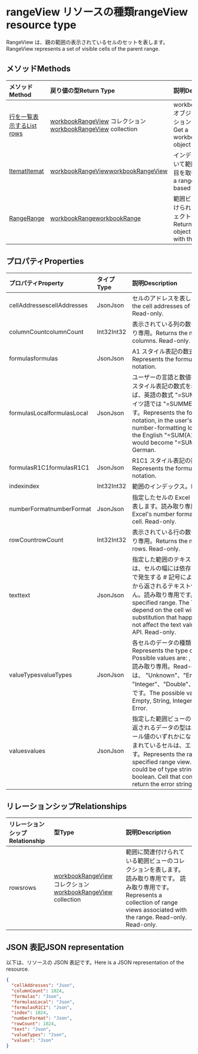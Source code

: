# <a name="rangeview-resource-type"></a><span data-ttu-id="bc7ff-101">rangeView リソースの種類</span><span class="sxs-lookup"><span data-stu-id="bc7ff-101">rangeView resource type</span></span>
<span data-ttu-id="bc7ff-102">RangeView は、親の範囲の表示されているセルのセットを表します。</span><span class="sxs-lookup"><span data-stu-id="bc7ff-102">RangeView represents a set of visible cells of the parent range.</span></span>

## <a name="methods"></a><span data-ttu-id="bc7ff-103">メソッド</span><span class="sxs-lookup"><span data-stu-id="bc7ff-103">Methods</span></span>

| <span data-ttu-id="bc7ff-104">メソッド</span><span class="sxs-lookup"><span data-stu-id="bc7ff-104">Method</span></span>           | <span data-ttu-id="bc7ff-105">戻り値の型</span><span class="sxs-lookup"><span data-stu-id="bc7ff-105">Return Type</span></span>    |<span data-ttu-id="bc7ff-106">説明</span><span class="sxs-lookup"><span data-stu-id="bc7ff-106">Description</span></span>|
|:---------------|:--------|:----------|
|[<span data-ttu-id="bc7ff-107">行を一覧表示する</span><span class="sxs-lookup"><span data-stu-id="bc7ff-107">List rows</span></span>](../api/workbookrangeview_list_rows.md) |<span data-ttu-id="bc7ff-108">[workbookRangeView](workbookrangeview.md) コレクション</span><span class="sxs-lookup"><span data-stu-id="bc7ff-108">[workbookRangeView](workbookrangeview.md) collection</span></span>| <span data-ttu-id="bc7ff-109">workbookRangeView オブジェクト コレクションを取得します。</span><span class="sxs-lookup"><span data-stu-id="bc7ff-109">Get a workbookRangeView object collection.</span></span>|
|[<span data-ttu-id="bc7ff-110">Itemat</span><span class="sxs-lookup"><span data-stu-id="bc7ff-110">Itemat</span></span>](../api/workbookrangeview_itemat.md)|[<span data-ttu-id="bc7ff-111">workbookRangeView</span><span class="sxs-lookup"><span data-stu-id="bc7ff-111">workbookRangeView</span></span>](workbookrangeview.md)|<span data-ttu-id="bc7ff-112">インデックスに基づいて範囲ビューの項目を取得します。</span><span class="sxs-lookup"><span data-stu-id="bc7ff-112">Get a range view item based in index.</span></span>|
|[<span data-ttu-id="bc7ff-113">Range</span><span class="sxs-lookup"><span data-stu-id="bc7ff-113">Range</span></span>](../api/workbookrangeview_range.md)|[<span data-ttu-id="bc7ff-114">workbookRange</span><span class="sxs-lookup"><span data-stu-id="bc7ff-114">workbookRange</span></span>](range.md)|<span data-ttu-id="bc7ff-115">範囲ビューに関連付けられた範囲オブジェクトを返します。</span><span class="sxs-lookup"><span data-stu-id="bc7ff-115">Return the range object associated with the range view</span></span>|

## <a name="properties"></a><span data-ttu-id="bc7ff-116">プロパティ</span><span class="sxs-lookup"><span data-stu-id="bc7ff-116">Properties</span></span>
| <span data-ttu-id="bc7ff-117">プロパティ</span><span class="sxs-lookup"><span data-stu-id="bc7ff-117">Property</span></span>     | <span data-ttu-id="bc7ff-118">タイプ</span><span class="sxs-lookup"><span data-stu-id="bc7ff-118">Type</span></span>   |<span data-ttu-id="bc7ff-119">説明</span><span class="sxs-lookup"><span data-stu-id="bc7ff-119">Description</span></span>|
|:---------------|:--------|:----------|
|<span data-ttu-id="bc7ff-120">cellAddresses</span><span class="sxs-lookup"><span data-stu-id="bc7ff-120">cellAddresses</span></span>|<span data-ttu-id="bc7ff-121">Json</span><span class="sxs-lookup"><span data-stu-id="bc7ff-121">Json</span></span>|<span data-ttu-id="bc7ff-122">セルのアドレスを表します。</span><span class="sxs-lookup"><span data-stu-id="bc7ff-122">Represents the cell addresses of the RangeView. Read-only.</span></span>
|<span data-ttu-id="bc7ff-123">columnCount</span><span class="sxs-lookup"><span data-stu-id="bc7ff-123">columnCount</span></span>|<span data-ttu-id="bc7ff-124">Int32</span><span class="sxs-lookup"><span data-stu-id="bc7ff-124">Int32</span></span>|<span data-ttu-id="bc7ff-p101">表示されている列の数を返します。読み取り専用。</span><span class="sxs-lookup"><span data-stu-id="bc7ff-p101">Returns the number of visible columns. Read-only.</span></span>|
|<span data-ttu-id="bc7ff-127">formulas</span><span class="sxs-lookup"><span data-stu-id="bc7ff-127">formulas</span></span>|<span data-ttu-id="bc7ff-128">Json</span><span class="sxs-lookup"><span data-stu-id="bc7ff-128">Json</span></span>|<span data-ttu-id="bc7ff-129">A1 スタイル表記の数式を表します。</span><span class="sxs-lookup"><span data-stu-id="bc7ff-129">Represents the formula in A1-style notation.</span></span> |
|<span data-ttu-id="bc7ff-130">formulasLocal</span><span class="sxs-lookup"><span data-stu-id="bc7ff-130">formulasLocal</span></span>|<span data-ttu-id="bc7ff-131">Json</span><span class="sxs-lookup"><span data-stu-id="bc7ff-131">Json</span></span>|<span data-ttu-id="bc7ff-p102">ユーザーの言語と数値書式ロケールで、A1 スタイル表記の数式を表します。たとえば、英語の数式 "=SUM(A1, 1.5)" は、ドイツ語では "=SUMME(A1; 1,5)" になります。</span><span class="sxs-lookup"><span data-stu-id="bc7ff-p102">Represents the formula in A1-style notation, in the user's language and number-formatting locale. For example, the English "=SUM(A1, 1.5)" formula would become "=SUMME(A1; 1,5)" in German.</span></span>    |
|<span data-ttu-id="bc7ff-134">formulasR1C1</span><span class="sxs-lookup"><span data-stu-id="bc7ff-134">formulasR1C1</span></span>|<span data-ttu-id="bc7ff-135">Json</span><span class="sxs-lookup"><span data-stu-id="bc7ff-135">Json</span></span>|<span data-ttu-id="bc7ff-136">R1C1 スタイル表記の数式を表します。</span><span class="sxs-lookup"><span data-stu-id="bc7ff-136">Represents the formula in R1C1-style notation.</span></span>   |
|<span data-ttu-id="bc7ff-137">index</span><span class="sxs-lookup"><span data-stu-id="bc7ff-137">index</span></span>|<span data-ttu-id="bc7ff-138">Int32</span><span class="sxs-lookup"><span data-stu-id="bc7ff-138">Int32</span></span>|<span data-ttu-id="bc7ff-139">範囲のインデックス。</span><span class="sxs-lookup"><span data-stu-id="bc7ff-139">Index of the range.</span></span>|
|<span data-ttu-id="bc7ff-140">numberFormat</span><span class="sxs-lookup"><span data-stu-id="bc7ff-140">numberFormat</span></span>|<span data-ttu-id="bc7ff-141">Json</span><span class="sxs-lookup"><span data-stu-id="bc7ff-141">Json</span></span>|<span data-ttu-id="bc7ff-p103">指定したセルの Excel の数値書式コードを表します。読み取り専用です。</span><span class="sxs-lookup"><span data-stu-id="bc7ff-p103">Represents Excel's number format code for the given cell. Read-only.</span></span> |
|<span data-ttu-id="bc7ff-144">rowCount</span><span class="sxs-lookup"><span data-stu-id="bc7ff-144">rowCount</span></span>|<span data-ttu-id="bc7ff-145">Int32</span><span class="sxs-lookup"><span data-stu-id="bc7ff-145">Int32</span></span>|<span data-ttu-id="bc7ff-p104">表示されている行の数を返します。読み取り専用。</span><span class="sxs-lookup"><span data-stu-id="bc7ff-p104">Returns the number of visible rows. Read-only.</span></span>  |
|<span data-ttu-id="bc7ff-148">text</span><span class="sxs-lookup"><span data-stu-id="bc7ff-148">text</span></span>|<span data-ttu-id="bc7ff-149">Json</span><span class="sxs-lookup"><span data-stu-id="bc7ff-149">Json</span></span>|<span data-ttu-id="bc7ff-p105">指定した範囲のテキスト値。テキスト値は、セルの幅には依存しません。Excel UI で発生する # 記号による置換は、この API から返されるテキスト値には影響しません。読み取り専用です。</span><span class="sxs-lookup"><span data-stu-id="bc7ff-p105">Text values of the specified range. The Text value will not depend on the cell width. The # sign substitution that happens in Excel UI will not affect the text value returned by the API. Read-only.</span></span>    |
|<span data-ttu-id="bc7ff-154">valueTypes</span><span class="sxs-lookup"><span data-stu-id="bc7ff-154">valueTypes</span></span>|<span data-ttu-id="bc7ff-155">Json</span><span class="sxs-lookup"><span data-stu-id="bc7ff-155">Json</span></span>|<span data-ttu-id="bc7ff-156">各セルのデータの種類を表します。</span><span class="sxs-lookup"><span data-stu-id="bc7ff-156">Represents the type of data of each cell. Possible values are: , , , , , , . Read-only.</span></span> <span data-ttu-id="bc7ff-157">読み取り専用。</span><span class="sxs-lookup"><span data-stu-id="bc7ff-157">Read-only.</span></span> <span data-ttu-id="bc7ff-158">指定できる値は、 "Unknown"、"Empty"、"String"、 "Integer"、"Double"、"Boolean"、"Error" です。</span><span class="sxs-lookup"><span data-stu-id="bc7ff-158">The possible values are: Unknown, Empty, String, Integer, Double, Boolean, Error.</span></span> |
|<span data-ttu-id="bc7ff-159">values</span><span class="sxs-lookup"><span data-stu-id="bc7ff-159">values</span></span>|<span data-ttu-id="bc7ff-160">Json</span><span class="sxs-lookup"><span data-stu-id="bc7ff-160">Json</span></span>|<span data-ttu-id="bc7ff-p107">指定した範囲ビューの Raw 値を表します。返されるデータの型は、文字列、数値、ブール値のいずれかになります。エラーが含まれているセルは、エラー文字列を返します。</span><span class="sxs-lookup"><span data-stu-id="bc7ff-p107">Represents the raw values of the specified range view. The data returned could be of type string, number, or a boolean. Cell that contain an error will return the error string.</span></span>   |

## <a name="relationships"></a><span data-ttu-id="bc7ff-164">リレーションシップ</span><span class="sxs-lookup"><span data-stu-id="bc7ff-164">Relationships</span></span>
| <span data-ttu-id="bc7ff-165">リレーションシップ</span><span class="sxs-lookup"><span data-stu-id="bc7ff-165">Relationship</span></span> | <span data-ttu-id="bc7ff-166">型</span><span class="sxs-lookup"><span data-stu-id="bc7ff-166">Type</span></span>   |<span data-ttu-id="bc7ff-167">説明</span><span class="sxs-lookup"><span data-stu-id="bc7ff-167">Description</span></span>|
|:---------------|:--------|:----------|
|<span data-ttu-id="bc7ff-168">rows</span><span class="sxs-lookup"><span data-stu-id="bc7ff-168">rows</span></span>|<span data-ttu-id="bc7ff-169">[workbookRangeView](workbookrangeview.md) コレクション</span><span class="sxs-lookup"><span data-stu-id="bc7ff-169">[workbookRangeView](workbookrangeview.md) collection</span></span>| <span data-ttu-id="bc7ff-p108">範囲に関連付けられている範囲ビューのコレクションを表します。読み取り専用です。  読み取り専用です。</span><span class="sxs-lookup"><span data-stu-id="bc7ff-p108">Represents a collection of range views associated with the range. Read-only.    Read-only.</span></span>|

## <a name="json-representation"></a><span data-ttu-id="bc7ff-173">JSON 表記</span><span class="sxs-lookup"><span data-stu-id="bc7ff-173">JSON representation</span></span>
<span data-ttu-id="bc7ff-174">以下は、リソースの JSON 表記です。</span><span class="sxs-lookup"><span data-stu-id="bc7ff-174">Here is a JSON representation of the resource.</span></span>
<!-- {
  "blockType": "resource",
  "baseType": "microsoft.graph.entity",
  "optionalProperties": [  ],
  "@odata.type": "microsoft.graph.workbookRangeView"
}-->
```json
{
  "cellAddresses": "Json",
  "columnCount": 1024,
  "formulas": "Json",
  "formulasLocal": "Json",
  "formulasR1C1": "Json",
  "index": 1024,
  "numberFormat": "Json",
  "rowCount": 1024,
  "text": "Json",
  "valueTypes": "Json",
  "values": "Json"
}
```
